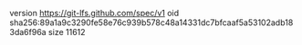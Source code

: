 version https://git-lfs.github.com/spec/v1
oid sha256:89a1a9c3290fe58e76c939b578c48a14331dc7bfcaaf5a53102adb183da6f96a
size 11612
